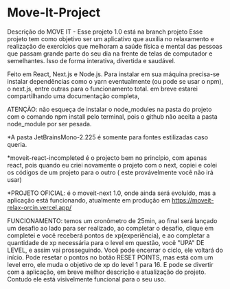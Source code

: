 # Move-It-Project

Descrição do MOVE IT - Esse projeto 1.0 está na branch projeto
Esse projeto tem como objetivo ser um aplicativo que auxilia no relaxamento e realização de exercícios que melhoram a saúde física e mental das pessoas que passam grande parte do seu dia na frente de telas de computador e semelhantes. Isso de forma interativa, divertida e saudável. 

Feito em React, Next.js e Node.js. Para instalar em sua máquina precisa-se instalar dependências como o yarn eventualmente (ou pode se usar o npm), o next.js, entre outras para o funcionamento total. em breve estarei compartilhando uma documentação completa, 

ATENÇÃO: não esqueça de instalar o node_modules na pasta do projeto com o comando npm install pelo terminal, pois o github não aceita a pasta node_module por ser pesada.

*A pasta JetBrainsMono-2.225 é somente para fontes estilizadas caso queria.

*moveit-react-incompleted é o projecto bem no princípio, com apenas react, pois quando eu criei novamente o projeto com o next, copiei e colei os códigos de um projeto para o outro ( este provávelmente você não irá usar)

*PROJETO OFICIAL: é o moveit-next 1.0, onde ainda será evoluído, mas a aplicação está funcionando, atualmente em produção em https://moveit-relax-orcin.vercel.app/ 

FUNCIONAMENTO: temos um cronômetro de 25min, ao final será lançado um desafio ao lado para ser realizado, ao completar o desafio, clique em completei e você receberá pontos de xp(experiência), e ao completar a quantidade de xp necessária para o level em questão, você "UPA" DE LEVEL, e assim vai prosseguindo. 
Você pode encerrar o ciclo, ele voltará do início. 
Pode resetar o pontos no botão RESET POINTS, mas está com um level erro, ele muda o objetivo de xp do level 1 para 16.
E pode se divertir com a aplicação, em breve melhor descrição e atualização do projeto. Contudo ele está visivelmente funcional para o seu uso.


